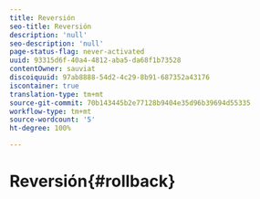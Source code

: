 ```yaml
---
title: Reversión
seo-title: Reversión
description: 'null'
seo-description: 'null'
page-status-flag: never-activated
uuid: 93315d6f-40a4-4812-aba5-da68f1b73528
contentOwner: sauviat
discoiquuid: 97ab8888-54d2-4c29-8b91-687352a43176
iscontainer: true
translation-type: tm+mt
source-git-commit: 70b143445b2e77128b9404e35d96b39694d55335
workflow-type: tm+mt
source-wordcount: '5'
ht-degree: 100%

---
```



# Reversión{#rollback}

